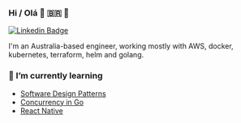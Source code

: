 ### Hi / Olá 👋 🇧🇷 🏴󠁧󠁢󠁳󠁣󠁴󠁿

[![Linkedin Badge](https://img.shields.io/badge/-philnichol-blue?style=flat&logo=Linkedin&logoColor=white&link=https://www.linkedin.com/in/phil-nichol-0aa14a55/)](https://www.linkedin.com/in/phil-nichol-0aa14a55/)

I'm an Australia-based engineer, working mostly with AWS, docker, kubernetes, terraform, helm and golang.

<!--
**philnichol/philnichol** is a ✨ _special_ ✨ repository because its `README.md` (this file) appears on your GitHub profile.

Here are some ideas to get you started:

- 🔭 I’m currently working on ...
- 🌱 I’m currently learning ...
- 👯 I’m looking to collaborate on ...
- 🤔 I’m looking for help with ...
- 💬 Ask me about ...
- 📫 How to reach me: ...
- 😄 Pronouns: ...
- ⚡ Fun fact: ...
-->


### 🌱 I’m currently learning
- [Software Design Patterns](https://refactoring.guru/design-patterns)
- [Concurrency in Go](https://www.oreilly.com/library/view/concurrency-in-go/)
- [React Native](https://reactnative.dev)
